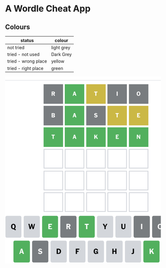 # A Wordle Cheat App

## Colours

| status | colour | 
|----------|----------|
| not tried | light grey | 
| tried - not used | Dark Grey | 
| tried - wrong place | yellow | 
| tried - right place | green | 


![Screenshot](./doc/screen-shot.png)